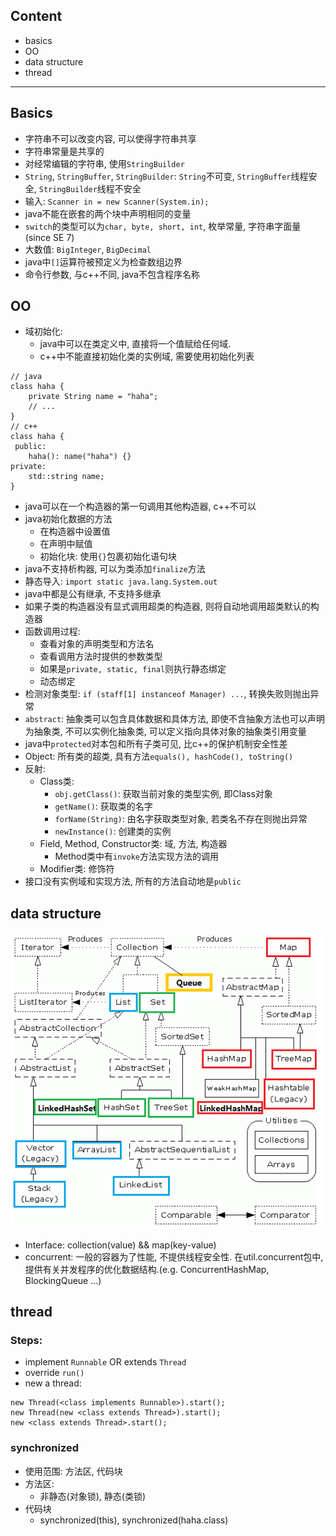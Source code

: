 ## Content
- basics
- OO
- data structure
- thread

---
## Basics
- 字符串不可以改变内容, 可以使得字符串共享
- 字符串常量是共享的
- 对经常编辑的字符串, 使用`StringBuilder`
- `String`, `StringBuffer`, `StringBuilder`: `String`不可变, `StringBuffer`线程安全, `StringBuilder`线程不安全
- 输入: `Scanner in = new Scanner(System.in);`
- java不能在嵌套的两个块中声明相同的变量
- `switch`的类型可以为`char, byte, short, int`, 枚举常量, 字符串字面量(since SE 7)
- 大数值: `BigInteger`, `BigDecimal`
- java中`[]`运算符被预定义为检查数组边界
- 命令行参数, 与c++不同, java不包含程序名称

## OO
- 域初始化:
    - java中可以在类定义中, 直接将一个值赋给任何域.
    - c++中不能直接初始化类的实例域, 需要使用初始化列表
    
```
// java
class haha {
    private String name = "haha";
    // ...   
}
// c++
class haha {
 public:
    haha(): name("haha") {}
private:
    std::string name;
}
```
      
- java可以在一个构造器的第一句调用其他构造器, c++不可以
- java初始化数据的方法
    - 在构造器中设置值
    - 在声明中赋值
    - 初始化块: 使用`{}`包裹初始化语句块
- java不支持析构器, 可以为类添加`finalize`方法
- 静态导入: `import static java.lang.System.out`
- java中都是公有继承, 不支持多继承
- 如果子类的构造器没有显式调用超类的构造器, 则将自动地调用超类默认的构造器
- 函数调用过程:
    - 查看对象的声明类型和方法名
    - 查看调用方法时提供的参数类型
    - 如果是`private, static, final`则执行静态绑定
    - 动态绑定     
- 检测对象类型: `if (staff[1] instanceof Manager) ...`, 转换失败则抛出异常
- `abstract`: 抽象类可以包含具体数据和具体方法, 即使不含抽象方法也可以声明为抽象类, 不可以实例化抽象类, 可以定义指向具体对象的抽象类引用变量
- java中`protected`对本包和所有子类可见, 比c++的保护机制安全性差
- Object: 所有类的超类, 具有方法`equals(), hashCode(), toString()`
- 反射:
    - Class类:
        - `obj.getClass()`: 获取当前对象的类型实例, 即Class对象
        - `getName()`: 获取类的名字
        - `forName(String)`: 由名字获取类型对象, 若类名不存在则抛出异常
        - `newInstance()`: 创建类的实例
    - Field, Method, Constructor类: 域, 方法, 构造器
        - Method类中有`invoke`方法实现方法的调用
    - Modifier类: 修饰符
- 接口没有实例域和实现方法, 所有的方法自动地是`public`

## data structure
![java data structure](./pic/javads.png)

- Interface: collection(value) && map(key-value)
- concurrent: 一般的容器为了性能, 不提供线程安全性. 在util.concurrent包中, 提供有关并发程序的优化数据结构.(e.g. ConcurrentHashMap, BlockingQueue ...)

## thread
### Steps:
- implement `Runnable` OR extends `Thread`
- override `run()`
- new a thread:
```
new Thread(<class implements Runnable>).start();
new Thread(new <class extends Thread>).start();
new <class extends Thread>.start();
```

### synchronized
- 使用范围: 方法区, 代码块
- 方法区:
  - 非静态(对象锁), 静态(类锁)
- 代码块
  - synchronized(this), synchronized(haha.class)
  
